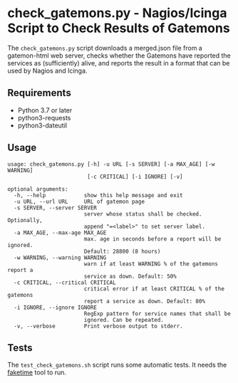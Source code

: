 # check_gatemons.py - Nagios/Icinga Script to Check Results of Gatemons

The `check_gatemons.py` script downloads a merged.json file from a gatemon-html web server, checks whether the Gatemons have reported the services as (sufficiently) alive, and reports the result in a format that can be used by Nagios and Icinga.

## Requirements
- Python 3.7 or later
- python3-requests
- python3-dateutil

## Usage
```
usage: check_gatemons.py [-h] -u URL [-s SERVER] [-a MAX_AGE] [-w WARNING]
                         [-c CRITICAL] [-i IGNORE] [-v]

optional arguments:
  -h, --help            show this help message and exit
  -u URL, --url URL     URL of gatemon page
  -s SERVER, --server SERVER
                        server whose status shall be checked. Optionally,
                        append "=<label>" to set server label.
  -a MAX_AGE, --max-age MAX_AGE
                        max. age in seconds before a report will be ignored.
                        Default: 28800 (8 hours)
  -w WARNING, --warning WARNING
                        warn if at least WARNING % of the gatemons report a
                        service as down. Default: 50%
  -c CRITICAL, --critical CRITICAL
                        critical error if at least CRITICAL % of the gatemons
                        report a service as down. Default: 80%
  -i IGNORE, --ignore IGNORE
                        RegExp pattern for service names that shall be
                        ignored. Can be repeated.
  -v, --verbose         Print verbose output to stderr.
```

## Tests
The `test_check_gatemons.sh` script runs some automatic tests. It needs the [faketime](https://github.com/wolfcw/libfaketime) tool to run.
